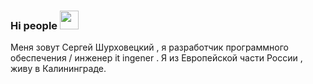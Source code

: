 ### Hi people <img src="https://raw.githubusercontent.com/MartinHeinz/MartinHeinz/master/wave.gif" width="30px" style="max-width:100%;">
Меня зовут Сергей Шурховецкий , я разработчик программного обеспечения / инженер it ingener . Я из Европейской части  России , живу в Калининграде.
<br>
